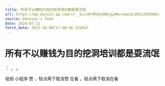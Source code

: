 ```yaml
---
title: 所有不以赚钱为目的挖洞培训都是耍流氓
url: https://mp.weixin.qq.com/s?__biz=MjM5NjA0NjgyMA==&mid=2651292896&idx=2&sn=e3097c9f407fcc78df2e325fde52464e
source: Doonsec's feed
date: 2024-07-21
fetch_date: 2025-10-06T17:40:46.231647
---
```


# 所有不以赚钱为目的挖洞培训都是耍流氓

：
，
。

视频
小程序
赞
，轻点两下取消赞
在看
，轻点两下取消在看